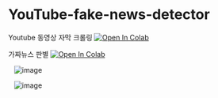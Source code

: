 # YouTube-fake-news-detector

Youtube 동영상 자막 크롤링
<a target="_blank" href="https://colab.research.google.com/github/jumincho/YouTube-fake-news-detector/blob/main/YouTube_video_subtitle_extractor.ipynb">
  <img src="https://colab.research.google.com/assets/colab-badge.svg" alt="Open In Colab"/>
</a>

가짜뉴스 판별
<a target="_blank" href="https://colab.research.google.com/github/jumincho/YouTube-fake-news-detector/blob/main/input_subtitle_output_truth.ipynb">
  <img src="https://colab.research.google.com/assets/colab-badge.svg" alt="Open In Colab"/>
</a>

&nbsp;&nbsp;
![image](https://github.com/jumincho/YouTube-fake-news-detector/assets/77545063/5a768320-1e11-49fb-ac50-d6a0d2b36fba)

&nbsp;&nbsp;
![image](https://github.com/jumincho/YouTube-fake-news-detector/assets/77545063/346ec64d-380b-4982-bdd8-d3bd0135127f)
